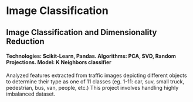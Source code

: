 # Image Classification
## Image Classification and Dimensionality Reduction

#### Technologies: Scikit-Learn, Pandas. Algorithms: PCA, SVD, Random Projections. Model: K Neighbors classifier
Analyzed features extracted from traffic images depicting different objects to determine their type as one of 11 classes (eg. 1-11: car, suv, small truck, pedestrian, bus, van, people, etc.) This project involves handling highly imbalanced dataset.
